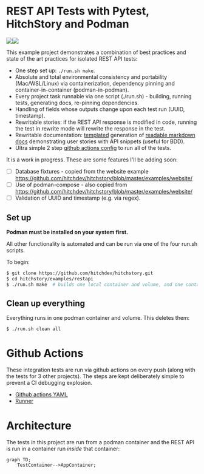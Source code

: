 # REST API Tests with Pytest, HitchStory and Podman

<div align="center">
  <div style="display: flex;">
    <img src="https://hitchdev.com/images/rest-api-story.png" style="vertical-align: top;" />
    <img src="https://hitchdev.com/images/rest-api-docs.png" />
  </div>
</div>

This example project demonstrates a combination of best practices and state of the art practices for isolated REST API tests:

* One step set up: `./run.sh make`.
* Absolute and total environmental consistency and portability (Mac/WSL/Linux) via containerization, dependency pinning and container-in-container (podman-in-podman).
* Every project task runnable via one script (./run.sh) - building, running tests, generating docs, re-pinning dependencies.
* Handling of fields whose outputs change upon each test run (UUID, timestamp).
* Rewritable stories: if the REST API response is modified in code, running the test in rewrite mode will rewrite the response in the test.
* Rewritable documentation: [templated](https://github.com/hitchdev/hitchstory/blob/master/examples/restapi/tests/docstory.yml) generation of [readable markdown docs](https://github.com/hitchdev/hitchstory/blob/master/examples/restapi/docs/add-and-retrieve-todo.md) demonstrating user stories with API snippets (useful for BDD).
* Ultra simple 2 step [github actions config](https://github.com/hitchdev/hitchstory/blob/master/.github/workflows/examples.yml) to run all of the tests.

It is a work in progress. These are some features I'll be adding soon:

- [ ] Database fixtures - copied from the website example https://github.com/hitchdev/hitchstory/blob/master/examples/website/
- [ ] Use of podman-compose - also copied from  https://github.com/hitchdev/hitchstory/blob/master/examples/website/
- [ ] Validation of UUID and timestamp (e.g. via regex).

## Set up

**Podman must be installed on your system first.**

All other functionality is automated and can be run via one of the 
four run.sh scripts.

To begin:

```bash
$ git clone https://github.com/hitchdev/hitchstory.git
$ cd hitchstory/examples/restapi
$ ./run.sh make  # builds one local container and volume, and one container inside it
```



## Clean up everything

Everything runs in one podman container and volume. This deletes them:

```
$ ./run.sh clean all
```

# Github Actions

These integration tests are run via github actions on every push (along with the tests for 3 other projects). The steps are kept deliberately
simple to prevent a CI debugging explosion.

* [Github actions YAML](https://github.com/hitchdev/hitchstory/blob/master/.github/workflows/examples.yml)
* [Runner](https://github.com/hitchdev/hitchstory/actions/workflows/examples.yml)

# Architecture

The tests in this project are run from a podman container and the REST API is run in a container run *inside* that container:

```mermaid
graph TD;
    TestContainer-->AppContainer;
```
